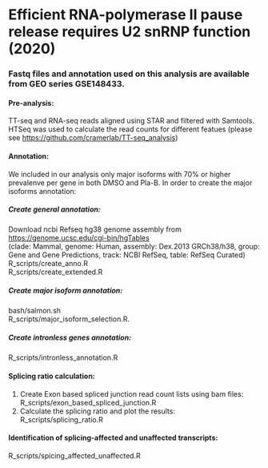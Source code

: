 # Efficient RNA-polymerase II pause release requires U2 snRNP function (2020)

### Fastq files and annotation used on this analysis are available from GEO series GSE148433.

#### Pre-analysis:   
TT-seq and RNA-seq reads aligned using STAR and filtered with Samtools. HTSeq  was used to calculate the read counts for different featues (please see https://github.com/cramerlab/TT-seq_analysis)

#### Annotation:
We included in our analysis only major isoforms with 70% or higher prevalenve per gene in both DMSO and Pla-B.
In order to create the major isoforms annotation:  

##### Create general annotation:
Download ncbi Refseq hg38 genome assembly from https://genome.ucsc.edu/cgi-bin/hgTables   
(clade: Mammal, genome: Human,  assembly: Dex.2013 GRCh38/h38, group: Gene and Gene Predictions, track: NCBI RefSeq, table: RefSeq Curated)   
R_scripts/create_anno.R   
R_scripts/create_extended.R 

##### Create major isoform annotation:
bash/salmon.sh  
R_scripts/major_isoform_selection.R. 

##### Create intronless genes annotation:
R_scripts/intronless_annotation.R   

#### Splicing ratio calculation:
1) Create Exon based spliced junction read count lists using bam files:  
R_scripts/exon_based_spliced_junction.R   
2) Calculate the splicing ratio and plot the results:  
R_scripts/splicing_ratio.R

#### Identification of splicing-affected and unaffected transcripts:
R_scripts/spicing_affected_unaffected.R
